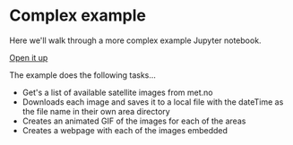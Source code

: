 # Complex example

Here we'll walk through a more complex example Jupyter notebook.

[Open it up](http://colab.research.google.com/github/dfbr/pythonLessons/blob/main/Notebooks/complexExample.ipynb!)

The example does the following tasks...

- Get's a list of available satellite images from met.no
- Downloads each image and saves it to a local file with the dateTime as the file name in their own area directory
- Creates an animated GIF of the images for each of the areas
- Creates a webpage with each of the images embedded